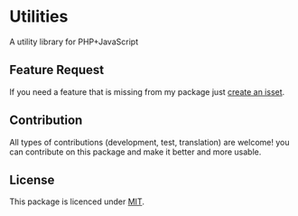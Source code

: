 # Utilities

A utility library for PHP+JavaScript

## Feature Request

If you need a feature that is missing from my package just [create an isset](https://github.com/PHPallas/Utilities/issues). 

## Contribution

All types of contributions (development, test, translation) are welcome! you can contribute on this package and make it better and more usable.

## License

This package is licenced under [MIT](https://github.com/PHPallas/Utilities#MIT-1-ov-file).